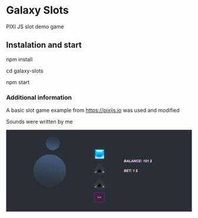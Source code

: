 # Galaxy Slots

PIXI JS slot demo game

## Instalation and start

npm install

cd galaxy-slots

npm start

### Additional information

A basic slot game example from https://pixijs.io was used and modified

Sounds were written by me

<div align="left">
    <img src="/assets/img/screen-shot.png" width="800px"</img> 
</div>
